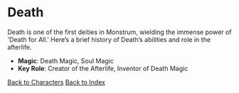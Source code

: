 # Death

Death is one of the first deities in Monstrum, wielding the immense power of 'Death for All.' Here’s a brief history of Death’s abilities and role in the afterlife.

- **Magic**: Death Magic, Soul Magic
- **Key Role**: Creator of the Afterlife, Inventor of Death Magic

[Back to Characters](index.md)
[Back to Index](../README.md)
